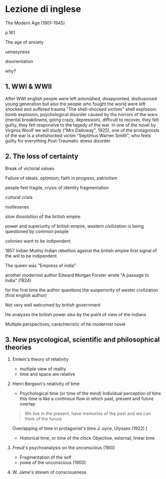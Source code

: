 # Lezione di inglese

The Modern Age  (1901-1945)

p.161

The age of anxiety  

uenasyness

disorientation

why?
## 1. WWI & WWII
After WWI english people were left astonished, disappointed, disillusioned young generation but also the people who fought the world were left shocked and suffered trauma
"The shell-shocked victims" shell explosion: bomb explosion, psychological disorder caused by the horrors of the wars (mental breakdowns, going crazy, depression), difficult to recover, they felt guilty, they felt responsive to the tagedy of the war. In one of the novel by Virginia Woolf we will study ("Mrs Dalloway", 1925), one of the protagonists of the war is a shellshocked victim "Septimus Warren Smith", who feels guilty for everything
Post-Traumatic stress disorder
## 2. The loss of certainty
Break of victorial values

Failure of ideals, optimism, faith in progress, patriotism

people feel fragile, crysis of identity
fragmentation

cultural crisis

rootlessnes

slow dissolution of the british empire

power and superiority of british empire, western civilization is being questioned by common people


colonies want to be indipendent

1857 Indian Mutiny
Indian rebellion against the british empire
first signal of the will to be indipendent

The queen was "Empress of india"


another modernist author 
Edward Morgan Forster
wrote
"A passage to India" (1924)

for the first time the author questions the suoperiority of wester civilization (first english author)

Not very well welcomed by british government

He analyzes the british power also by the point of view of the indians

Multiple perspectives, carachteristic of he modernist novel

## 3. New psycological, scientific and philosophical theories

1. Eintein's theory of relativity
	* multiple view of reality
	* time and space are relative
2. Henri Bergson's relativity of time 
	* Psychological time (or time of the mind)
	Individual perception of time 
	this time is like a continous flow in which past, present and future overlap
	> We live in the present, have memories of the past and we can think of the furure
	
	Overlapping of time in protagonist's time
	J. oyce, Ulysses (1922) [
	*	Historical time, or time of the clock
 Objective, external, linear time
3. Freud's psychoanalysis on the unconscious (1900
	*  Fragmentation of the self
	*	powe of the unconscious (1900)
6. W. Jame's stream of conscioueness
<!--stackedit_data:
eyJoaXN0b3J5IjpbMTc3MzY4NDA5XX0=
-->